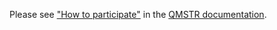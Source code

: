 Please see ["How to participate"](https://qmstr.org/documentation/developer/how-to-participate/) in the [QMSTR documentation](https://qmstr.org/documentation/).
